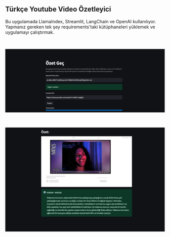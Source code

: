 ## Türkçe Youtube Video Özetleyici

Bu uygulamada LlamaIndex, Streamlit, LangChain ve OpenAI kullanılıyor. Yapmanız gereken tek şey requirements'taki kütüphaneleri yüklemek ve uygulamayı çalıştırmak. 

<br>

![ss](11.png)

<br>

![ss](22.png)
